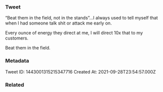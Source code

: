 ### Tweet
“Beat them in the field, not in the stands”…I always used to tell myself that when I had someone talk shit or attack me early on.

Every ounce of energy they direct at me, I will direct 10x that to my customers.

Beat them in the field.

### Metadata
Tweet ID: 1443001315215347716
Created At: 2021-09-28T23:54:57.000Z

### Related

